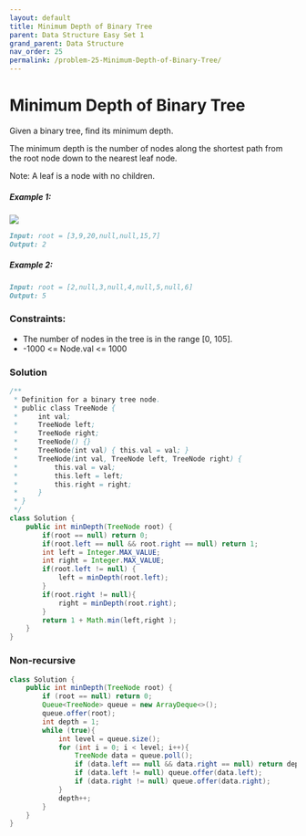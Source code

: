 ```yaml
---
layout: default
title: Minimum Depth of Binary Tree
parent: Data Structure Easy Set 1
grand_parent: Data Structure
nav_order: 25
permalink: /problem-25-Minimum-Depth-of-Binary-Tree/
---
```

# Minimum Depth of Binary Tree
Given a binary tree, find its minimum depth.

The minimum depth is the number of nodes along the shortest path from the root node down to the nearest leaf node.

Note: A leaf is a node with no children.

##### Example 1:
![](../../assets/images/ds/ex_depth.jpeg)
```markdown
Input: root = [3,9,20,null,null,15,7]
Output: 2
```
##### Example 2:
```markdown
Input: root = [2,null,3,null,4,null,5,null,6]
Output: 5
```

### Constraints:

* The number of nodes in the tree is in the range [0, 105].
* -1000 <= Node.val <= 1000

### Solution
```java
/**
 * Definition for a binary tree node.
 * public class TreeNode {
 *     int val;
 *     TreeNode left;
 *     TreeNode right;
 *     TreeNode() {}
 *     TreeNode(int val) { this.val = val; }
 *     TreeNode(int val, TreeNode left, TreeNode right) {
 *         this.val = val;
 *         this.left = left;
 *         this.right = right;
 *     }
 * }
 */
class Solution {
    public int minDepth(TreeNode root) {
        if(root == null) return 0;
        if(root.left == null && root.right == null) return 1;
        int left = Integer.MAX_VALUE;
        int right = Integer.MAX_VALUE;
        if(root.left != null) {
            left = minDepth(root.left);
        }
        if(root.right != null){
            right = minDepth(root.right);
        }
        return 1 + Math.min(left,right );
    }
}
```
### Non-recursive
```java
class Solution {
    public int minDepth(TreeNode root) {
        if (root == null) return 0;
        Queue<TreeNode> queue = new ArrayDeque<>();
        queue.offer(root);
        int depth = 1;
        while (true){
            int level = queue.size();
            for (int i = 0; i < level; i++){
                TreeNode data = queue.poll();
                if (data.left == null && data.right == null) return depth;
                if (data.left != null) queue.offer(data.left);
                if (data.right != null) queue.offer(data.right);
            }
            depth++;
        }
    }
}
```

